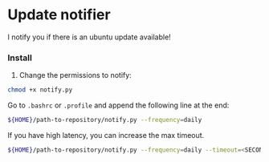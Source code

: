 # Update notifier
I notify you if there is an ubuntu update available!

### Install
1. Change the permissions to notify:
```bash
chmod +x notify.py
```
Go to `.bashrc` or `.profile` and append the following line at the end:
```bash
${HOME}/path-to-repository/notify.py --frequency=daily
```
If you have high latency, you can increase the max timeout.
```bash
${HOME}/path-to-repository/notify.py --frequency=daily --timeout=<SECONDS>
```
